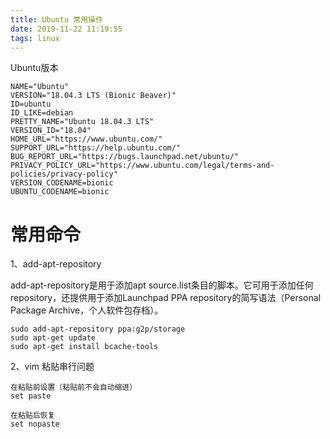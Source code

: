 ```yaml
---
title: Ubuntu 常用操作
date: 2019-11-22 11:19:55
tags: linux
---
```


Ubuntu版本

```
NAME="Ubuntu"
VERSION="18.04.3 LTS (Bionic Beaver)"
ID=ubuntu
ID_LIKE=debian
PRETTY_NAME="Ubuntu 18.04.3 LTS"
VERSION_ID="18.04"
HOME_URL="https://www.ubuntu.com/"
SUPPORT_URL="https://help.ubuntu.com/"
BUG_REPORT_URL="https://bugs.launchpad.net/ubuntu/"
PRIVACY_POLICY_URL="https://www.ubuntu.com/legal/terms-and-policies/privacy-policy"
VERSION_CODENAME=bionic
UBUNTU_CODENAME=bionic
```

# 常用命令

1、add-apt-repository

add-apt-repository是用于添加apt source.list条目的脚本。它可用于添加任何repository，还提供用于添加Launchpad PPA repository的简写语法（Personal Package Archive，个人软件包存档）。

```
sudo add-apt-repository ppa:g2p/storage
sudo apt-get update
sudo apt-get install bcache-tools
```

2、vim 粘贴串行问题

```
在粘贴前设置（粘贴前不会自动缩进）
set paste

在粘贴后恢复
set nopaste
```









